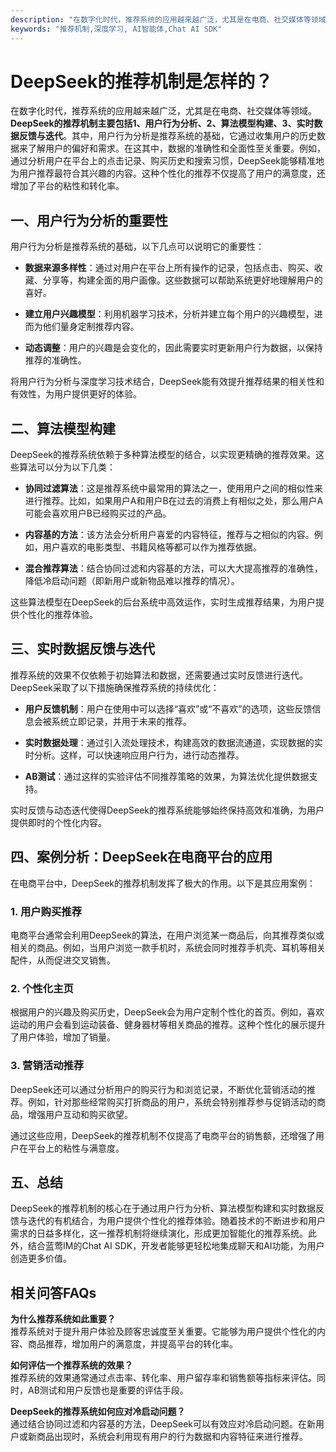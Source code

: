 ```yaml
---
description: "在数字化时代，推荐系统的应用越来越广泛，尤其是在电商、社交媒体等领域。**DeepSeek的推荐机制主要包括1、用户行为分析、2、算法模型构建、3、实时数据反馈与迭代**。其中，用户行为分析是推荐系统的基础，它通过收集用户的历史数据来了解用户的偏好和需求。在这其中，数据的准确性和全面性至关重要。例如，通过分析用户在平台上的点击记录、购买历史和搜索习惯，DeepSeek能够精准地为用户推荐最符合其兴趣的内容。这种个性化的推荐不仅提高了用户的满意度，还增加了平台的粘性和转化率。"
keywords: "推荐机制,深度学习, AI智能体,Chat AI SDK"
---
```

# DeepSeek的推荐机制是怎样的？

在数字化时代，推荐系统的应用越来越广泛，尤其是在电商、社交媒体等领域。**DeepSeek的推荐机制主要包括1、用户行为分析、2、算法模型构建、3、实时数据反馈与迭代**。其中，用户行为分析是推荐系统的基础，它通过收集用户的历史数据来了解用户的偏好和需求。在这其中，数据的准确性和全面性至关重要。例如，通过分析用户在平台上的点击记录、购买历史和搜索习惯，DeepSeek能够精准地为用户推荐最符合其兴趣的内容。这种个性化的推荐不仅提高了用户的满意度，还增加了平台的粘性和转化率。

## **一、用户行为分析的重要性**

用户行为分析是推荐系统的基础，以下几点可以说明它的重要性：

- **数据来源多样性**：通过对用户在平台上所有操作的记录，包括点击、购买、收藏、分享等，构建全面的用户画像。这些数据可以帮助系统更好地理解用户的喜好。
  
- **建立用户兴趣模型**：利用机器学习技术，分析并建立每个用户的兴趣模型，进而为他们量身定制推荐内容。

- **动态调整**：用户的兴趣是会变化的，因此需要实时更新用户行为数据，以保持推荐的准确性。

将用户行为分析与深度学习技术结合，DeepSeek能有效提升推荐结果的相关性和有效性，为用户提供更好的体验。

## **二、算法模型构建**

DeepSeek的推荐系统依赖于多种算法模型的结合，以实现更精确的推荐效果。这些算法可以分为以下几类：

- **协同过滤算法**：这是推荐系统中最常用的算法之一，使用用户之间的相似性来进行推荐。比如，如果用户A和用户B在过去的消费上有相似之处，那么用户A可能会喜欢用户B已经购买过的产品。

- **内容基的方法**：该方法会分析用户喜爱的内容特征，推荐与之相似的内容。例如，用户喜欢的电影类型、书籍风格等都可以作为推荐依据。

- **混合推荐算法**：结合协同过滤和内容基的方法，可以大大提高推荐的准确性，降低冷启动问题（即新用户或新物品难以推荐的情况）。

这些算法模型在DeepSeek的后台系统中高效运作，实时生成推荐结果，为用户提供个性化的推荐体验。

## **三、实时数据反馈与迭代**

推荐系统的效果不仅依赖于初始算法和数据，还需要通过实时反馈进行迭代。DeepSeek采取了以下措施确保推荐系统的持续优化：

- **用户反馈机制**：用户在使用中可以选择“喜欢”或“不喜欢”的选项，这些反馈信息会被系统立即记录，并用于未来的推荐。

- **实时数据处理**：通过引入流处理技术，构建高效的数据流通道，实现数据的实时分析。这样，可以快速响应用户行为，进行动态推荐。

- **AB测试**：通过这样的实验评估不同推荐策略的效果，为算法优化提供数据支持。

实时反馈与动态迭代使得DeepSeek的推荐系统能够始终保持高效和准确，为用户提供即时的个性化内容。

## **四、案例分析：DeepSeek在电商平台的应用**

在电商平台中，DeepSeek的推荐机制发挥了极大的作用。以下是其应用案例：

### 1. 用户购买推荐

电商平台通常会利用DeepSeek的算法，在用户浏览某一商品后，向其推荐类似或相关的商品。例如，当用户浏览一款手机时，系统会同时推荐手机壳、耳机等相关配件，从而促进交叉销售。

### 2. 个性化主页

根据用户的兴趣及购买历史，DeepSeek会为用户定制个性化的首页。例如，喜欢运动的用户会看到运动装备、健身器材等相关商品的推荐。这种个性化的展示提升了用户体验，增加了销量。

### 3. 营销活动推荐

DeepSeek还可以通过分析用户的购买行为和浏览记录，不断优化营销活动的推荐。例如，针对那些经常购买打折商品的用户，系统会特别推荐参与促销活动的商品，增强用户互动和购买欲望。

通过这些应用，DeepSeek的推荐机制不仅提高了电商平台的销售额，还增强了用户在平台上的粘性与满意度。

## **五、总结**

DeepSeek的推荐机制的核心在于通过用户行为分析、算法模型构建和实时数据反馈与迭代的有机结合，为用户提供个性化的推荐体验。随着技术的不断进步和用户需求的日益多样化，这一推荐机制将继续演化，形成更加智能化的推荐系统。此外，结合蓝莺IM的Chat AI SDK，开发者能够更轻松地集成聊天和AI功能，为用户创造更多价值。

## 相关问答FAQs

**为什么推荐系统如此重要？**  
推荐系统对于提升用户体验及顾客忠诚度至关重要。它能够为用户提供个性化的内容、商品推荐，增加用户的满意度，并提高平台的转化率。

**如何评估一个推荐系统的效果？**  
推荐系统的效果通常通过点击率、转化率、用户留存率和销售额等指标来评估。同时，AB测试和用户反馈也是重要的评估手段。

**DeepSeek的推荐系统如何应对冷启动问题？**  
通过结合协同过滤和内容基的方法，DeepSeek可以有效应对冷启动问题。在新用户或新商品出现时，系统会利用现有用户的行为数据和内容特征来进行推荐。
